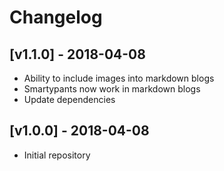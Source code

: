 # Changelog

## [v1.1.0] - 2018-04-08

- Ability to include images into markdown blogs
- Smartypants now work in markdown blogs
- Update dependencies


## [v1.0.0] - 2018-04-08

- Initial repository